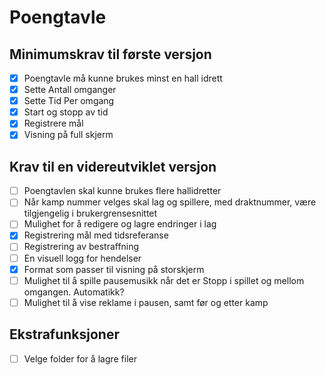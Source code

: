 # Poengtavle

## Minimumskrav til første versjon

- [x] Poengtavle må kunne brukes minst en hall idrett
- [x] Sette Antall omganger
- [x] Sette Tid Per omgang
- [x] Start og stopp av tid
- [x] Registrere mål
- [x] Visning på full skjerm

## Krav til en videreutviklet versjon

- [ ] Poengtavlen skal kunne brukes flere hallidretter
- [ ] Når kamp nummer velges skal lag og spillere, med draktnummer, være tilgjengelig i brukergrensesnittet
- [ ] Mulighet for å redigere og lagre endringer i lag
- [x] Registrering mål med tidsreferanse
- [ ] Registrering av bestraffning
- [ ] En visuell logg for hendelser
- [x] Format som passer til visning på storskjerm
- [ ] Mulighet til å spille pausemusikk når det er Stopp i spillet og mellom omgangen. Automatikk?
- [ ] Mulighet til å vise reklame i pausen, samt før og etter kamp

## Ekstrafunksjoner

- [ ] Velge folder for å lagre filer

